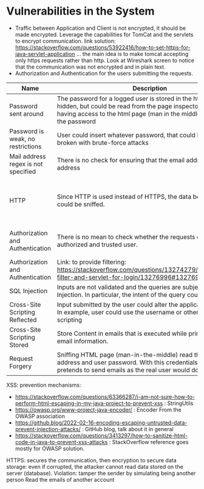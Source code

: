 # Vulnerabilities in the System
- Traffic between Application and Client is not encrypted, it should be made encrypted. 
Leverage the capabilities for TomCat and the servlets to encrypt communication.
link solution: https://stackoverflow.com/questions/53922416/how-to-set-https-for-java-servlet-application
 ... the main idea is to make tomcat accepting only https requests rather than http.
Look at Wireshark screen to notice that the communication was not encrypted and in plain text.
- Authorization and Authentication for the users submitting the requests. 

| Name                                | Description                                                                                                                                                                                           | Solution                                                                                                                                                                                                                                                                                           | Assignee |
|-------------------------------------|-------------------------------------------------------------------------------------------------------------------------------------------------------------------------------------------------------|----------------------------------------------------------------------------------------------------------------------------------------------------------------------------------------------------------------------------------------------------------------------------------------------------|----------|
| Password sent around                | The password for a logged user is stored in the html page, it is hidden, but could be read from the page inspector. Anyone having access to the html page (man in the middle) could read the password | Remove the password form the webpage, since it is useless                                                                                                                                                                                                                                          | Alberto  |
| Password is weak, no restrictions   | User could insert whatever password, that could be easily broken with brute-force attacks                                                                                                             | Enforce stronger password policy and allow only a maximum number of attempts per time interval                                                                                                                                                                                                     | Alberto  |
| Mail address regex is not specified | There is no check for ensuring that the email address is a mail address                                                                                                                               |                                                                                                                                                                                                                                                                                                    | Alberto  |
| HTTP                                | Since HTTP is used instead of HTTPS, the data being exchanged could be sniffed.                                                                                                                       | Adopt HTTPS communication to encrypt and hide the exchange of information. https://security.stackexchange.com/questions/83028/possibility-to-sniff-https-traffic-on-devices-without-installing-a-certificate : with wireshark try to sniff packets form the LAN: since encrypted are not readable. | Riccardo |
| Authorization and Authentication    | There is no mean to check whether the requests come from an authorized and trusted user.                                                                                                              | Add an authorization and authentication mechanisms. https://www.mulesoft.com/tcat/tomcat-ssl maybe useful to set up the HTTPs mechanism. SSL-mechanism could be used to ensure confidentiality during data exchange                                                                                | Riccardo |
| Authorization and Authentication    | Link: to provide filtering: https://stackoverflow.com/questions/13274279/authentication-filter-and-servlet-for-login/13276996#13276996                                                                |                                                                                                                                                                                                                                                                                                    | Riccardo |
| SQL Injection                       | Inputs are not validated and the queries are subject to SQL Injection. In particular, the intent of the query could be changed                                                                        | Use Parametrized Queries, that make impossible to alter the query behavior.                                                                                                                                                                                                                        | Riccardo |
| Cross-Site Scripting Reflected      | Input submitted by the user could alter the application behavior. In example, user could use the username or other fields for scripting                                                               | JSoup to validate and sanitize each user provided information                                                                                                                                                                                                                                      | Riccardo |
| Cross-Site Scripting Stored         | Store Content in emails that is executed while printing back the email information.                                                                                                                   | JSoup to validate and sanitize each user provided information                                                                                                                                                                                                                                      | Riccardo |
| Request Forgery                     | Sniffing HTML page (man-in-the-middle) read the email address and user password. With this credentials, the attacker pretends to send emails as the real user would do.                               | Avoid that password is sniffed (remove it), and authenticate users with cookies                                                                                                                                                                                                                    | Riccardo |

XSS: prevention mechanisms: 
- https://stackoverflow.com/questions/63366287/i-am-not-sure-how-to-perform-html-escaping-in-my-java-project-to-prevent-xss : StringUtils
- https://owasp.org/www-project-java-encoder/ : Encoder From the OWASP association
- https://github.blog/2022-02-16-encoding-escaping-untrusted-data-prevent-injection-attacks/ : GitHub blog, talk about it in general
- https://stackoverflow.com/questions/3413297/how-to-sanitize-html-code-in-java-to-prevent-xss-attacks : StackOverflow reference goes mostly for OWASP solution.

HTTPS: secures the communication, then encryption to secure data storage: even if corrupted, the attacker cannot read data stored on the server (database).
Violation: tamper the sender by simulating being another person
Read the emails of another account
